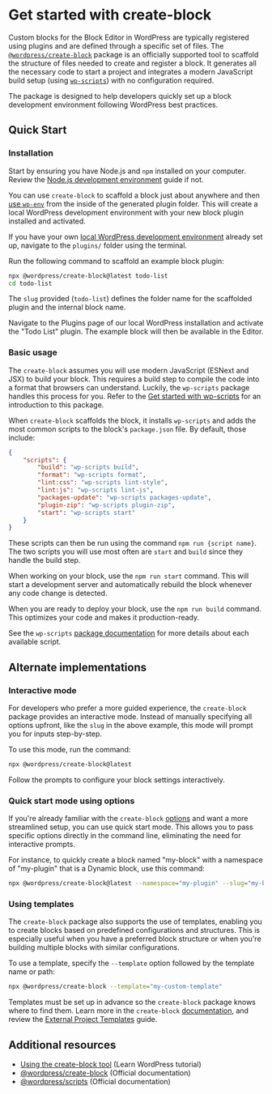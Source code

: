 # Get started with create-block

Custom blocks for the Block Editor in WordPress are typically registered using plugins and are defined through a specific set of files. The [`@wordpress/create-block`](https://developer.wordpress.org/block-editor/reference-guides/packages/packages-create-block/) package is an officially supported tool to scaffold the structure of files needed to create and register a block. It generates all the necessary code to start a project and integrates a modern JavaScript build setup (using [`wp-scripts`](https://developer.wordpress.org/block-editor/getting-started/devenv/get-started-with-wp-scripts.md)) with no configuration required. 

The package is designed to help developers quickly set up a block development environment following WordPress best practices.

## Quick Start

### Installation

Start by ensuring you have Node.js and `npm` installed on your computer. Review the [Node.js development environment](https://developer.wordpress.org/block-editor/getting-started/devenv/nodejs-development-environment/) guide if not.

You can use `create-block` to scaffold a block just about anywhere and then [use `wp-env`](https://developer.wordpress.org/block-editor/getting-started/devenv/get-started-with-wp-env/) from the inside of the generated plugin folder. This will create a local WordPress development environment with your new block plugin installed and activated.

If you have your own [local WordPress development environment](https://developer.wordpress.org/block-editor/getting-started/devenv/#local-wordpress-environment) already set up, navigate to the `plugins/` folder using the terminal.

Run the following command to scaffold an example block plugin:

```bash
npx @wordpress/create-block@latest todo-list
cd todo-list
```

The `slug` provided (`todo-list`) defines the folder name for the scaffolded plugin and the internal block name. 

Navigate to the Plugins page of our local WordPress installation and activate the "Todo List" plugin. The example block will then be available in the Editor. 

### Basic usage

The `create-block` assumes you will use modern JavaScript (ESNext and JSX) to build your block. This requires a build step to compile the code into a format that browsers can understand. Luckily, the `wp-scripts` package handles this process for you. Refer to the [Get started with wp-scripts](https://developer.wordpress.org/block-editor/getting-started/devenv/get-started-with-wp-scripts) for an introduction to this package. 

 When `create-block` scaffolds the block, it installs `wp-scripts` and adds the most common scripts to the block's `package.json` file. By default, those include:

```json
{
    "scripts": {
		"build": "wp-scripts build",
		"format": "wp-scripts format",
		"lint:css": "wp-scripts lint-style",
		"lint:js": "wp-scripts lint-js",
		"packages-update": "wp-scripts packages-update",
		"plugin-zip": "wp-scripts plugin-zip",
		"start": "wp-scripts start"
	}
}
```

These scripts can then be run using the command `npm run {script name}`. The two scripts you will use most often are `start` and `build` since they handle the build step.

When working on your block, use the `npm run start` command. This will start a development server and automatically rebuild the block whenever any code change is detected.

When you are ready to deploy your block, use the `npm run build` command. This optimizes your code and makes it production-ready.

See the `wp-scripts` [package documentation](https://developer.wordpress.org/block-editor/packages/packages-scripts/) for more details about each available script.

## Alternate implementations

### Interactive mode

For developers who prefer a more guided experience, the `create-block` package provides an interactive mode. Instead of manually specifying all options upfront, like the `slug` in the above example, this mode will prompt you for inputs step-by-step.

To use this mode, run the command:

```bash
npx @wordpress/create-block@latest
```

Follow the prompts to configure your block settings interactively.

### Quick start mode using options

If you're already familiar with the `create-block` [options](https://developer.wordpress.org/block-editor/reference-guides/packages/packages-create-block/#options) and want a more streamlined setup, you can use quick start mode. This allows you to pass specific options directly in the command line, eliminating the need for interactive prompts.

For instance, to quickly create a block named "my-block" with a namespace of "my-plugin" that is a Dynamic block, use this command:

```bash
npx @wordpress/create-block@latest --namespace="my-plugin" --slug="my-block" --variant="dynamic"
```

### Using templates

The `create-block` package also supports the use of templates, enabling you to create blocks based on predefined configurations and structures. This is especially useful when you have a preferred block structure or when you're building multiple blocks with similar configurations.

To use a template, specify the `--template` option followed by the template name or path:
```bash
npx @wordpress/create-block --template="my-custom-template"
```

Templates must be set up in advance so the `create-block` package knows where to find them. Learn more in the `create-block` [documentation](https://developer.wordpress.org/block-editor/reference-guides/packages/packages-create-block/#template), and review the [External Project Templates](https://developer.wordpress.org/block-editor/reference-guides/packages/packages-create-block/packages-create-block-external-template/) guide.

## Additional resources

- [Using the create-block tool](https://learn.wordpress.org/tutorial/using-the-create-block-tool/) (Learn WordPress tutorial)
- [@wordpress/create-block](https://developer.wordpress.org/block-editor/reference-guides/packages/packages-create-block/) (Official documentation)
- [@wordpress/scripts](https://developer.wordpress.org/block-editor/reference-guides/packages/packages-scripts/) (Official documentation)
